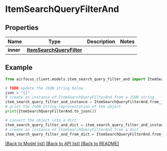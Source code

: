 # ItemSearchQueryFilterAnd


## Properties

Name | Type | Description | Notes
------------ | ------------- | ------------- | -------------
**inner** | [**ItemSearchQueryFilter**](ItemSearchQueryFilter.md) |  | 

## Example

```python
from airfocus_client.models.item_search_query_filter_and import ItemSearchQueryFilterAnd

# TODO update the JSON string below
json = "{}"
# create an instance of ItemSearchQueryFilterAnd from a JSON string
item_search_query_filter_and_instance = ItemSearchQueryFilterAnd.from_json(json)
# print the JSON string representation of the object
print(ItemSearchQueryFilterAnd.to_json())

# convert the object into a dict
item_search_query_filter_and_dict = item_search_query_filter_and_instance.to_dict()
# create an instance of ItemSearchQueryFilterAnd from a dict
item_search_query_filter_and_from_dict = ItemSearchQueryFilterAnd.from_dict(item_search_query_filter_and_dict)
```
[[Back to Model list]](../README.md#documentation-for-models) [[Back to API list]](../README.md#documentation-for-api-endpoints) [[Back to README]](../README.md)


